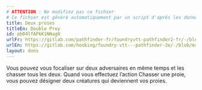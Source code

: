 ```yaml
---
# ATTENTION : Ne modifiez pas ce fichier
# Ce fichier est généré automatiquement par un script d'après les données du module Foundry VTT officiel et de sa traduction
title: Deux proies
titleEn: Double Prey
id: pbD4lfAPkK1NNag0
urlFr: https://gitlab.com/pathfinder-fr/foundryvtt-pathfinder2-fr/-/blob/master/data/feats/pbD4lfAPkK1NNag0.htm
urlEn: https://gitlab.com/hooking/foundry-vtt---pathfinder-2e/-/blob/master/packs/data/feats.db/double-prey.json
layout: dons
---
```

Vous pouvez vous focaliser sur deux adversaires en même temps et les chasser tous les deux. Quand vous effectuez l’action Chasser une proie, vous pouvez désigner deux créatures qui deviennent vos proies.

